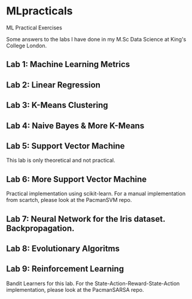 # MLpracticals
ML Practical Exercises

Some answers to the labs I have done in my M.Sc Data Science at King's College London.

## Lab 1: Machine Learning Metrics

## Lab 2: Linear Regression

## Lab 3: K-Means Clustering

## Lab 4: Naive Bayes & More K-Means

## Lab 5: Support Vector Machine

This lab is only theoretical and not practical.

## Lab 6: More Support Vector Machine

Practical implementation using scikit-learn. For a manual implementation from scartch, please look at the PacmanSVM repo.

## Lab 7: Neural Network for the Iris dataset. Backpropagation.

## Lab 8: Evolutionary Algoritms

## Lab 9: Reinforcement Learning

Bandit Learners for this lab. For the State-Action-Reward-State-Action implementation, please look at the PacmanSARSA repo.



